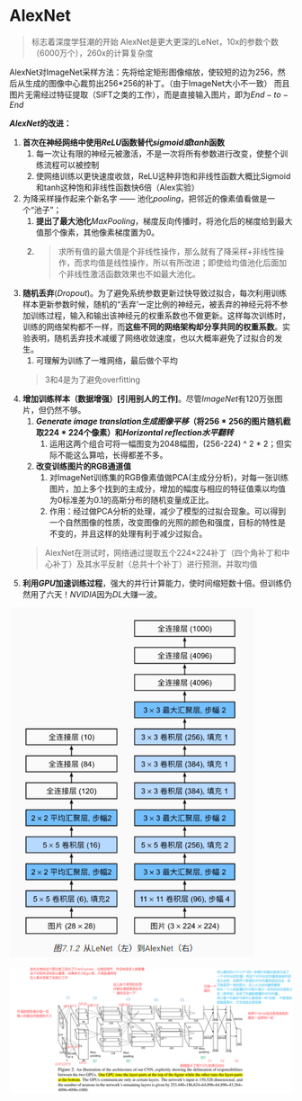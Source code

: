 # AlexNet

> 标志着深度学狂潮的开始
> AlexNet是更大更深的LeNet，10x的参数个数（6000万个），260x的计算复杂度

AlexNet对ImageNet采样方法：先将给定矩形图像缩放，使较短的边为256，然后从生成的图像中心裁剪出256*256的补丁。（由于ImageNet大小不一致）
而且图片无需经过特征提取（SIFT之类的工作），而是直接输入图片，即为$End-to-End$

**$AlexNet$的改进：**

1. **首次在神经网络中使用$ReLU$函数替代$sigmoid或tanh$函数**
   1. 每一次让有限的神经元被激活，不是一次将所有参数进行改变，使整个训练流程可以被控制
   2. 使网络训练以更快速度收敛，ReLU这种非饱和非线性函数大概比Sigmoid和tanh这种饱和非线性函数快6倍（Alex实验）
2. 为降采样操作起来个新名字 —— 池化$pooling$，把邻近的像素值看做是一个“池子”；
   1. **提出了最大池化**$MaxPooling$，梯度反向传播时，将池化后的梯度给到最大值那个像素，其他像素梯度置为0。
   2. > 求所有值的最大值是个非线性操作，那么就有了降采样+非线性操作，而求均值是线性操作，所以有所改进；即使给均值池化后面加个非线性激活函数效果也不如最大池化。
3. **随机丢弃**($Dropout$)。为了避免系统参数更新过快导致过拟合，每次利用训练样本更新参数时候，随机的“丢弃’一定比例的神经元，被丢弃的神经元将不参加训练过程，输入和输出该神经元的权重系数也不做更新。这样每次训练时，训练的网络架构都不一样，而**这些不同的网络架构却分享共同的权重系数**。实验表明，随机丢弃技术减缓了网络收敛速度，也以大概率避免了过拟合的发生。
   1. 可理解为训练了一堆网络，最后做个平均
   > 3和4是为了避免overfitting
4. **增加训练样本（数据增强）[引用别人的工作]**。尽管$ImageNet$有120万张图片，但仍然不够。
   1. **$Generate\ image\ translation生成图像平移$（将$256*256$的图片随机截取$224*224$个像素）和$Horizontal\ reflection水平翻转$**
      1. 运用这两个组合可将一幅图变为2048幅图，(256-224) ^ 2 * 2；但实际不能这么算哈，长得都差不多。
   2. **改变训练图片的RGB通道值**
      1. ​ 对ImageNet训练集的RGB像素值做PCA(主成分分析)，对每一张训练图片，加上多个找到的主成分，增加的幅度与相应的特征值乘以均值为0标准差为0.1的高斯分布的随机变量成正比。
      2. 作用：经过做PCA分析的处理，减少了模型的过拟合现象。可以得到一个自然图像的性质，改变图像的光照的颜色和强度，目标的特性是不变的，并且这样的处理有利于减少过拟合。
   > AlexNet在测试时，网络通过提取五个224×224补丁（四个角补丁和中心补丁）及其水平反射（总共十个补丁）进行预测，并取均值
5. **利用$GPU$加速训练过程**，强大的并行计算能力，使时间缩短数十倍。但训练仍然用了六天！$NVIDIA$因为$DL$大赚一波。

![图 1](../../images/c2347dbe38c992ed3821bb757c10bcb61170831a1b214fad00c6a575b4de2bda.png)  

![图 1](../../images/1bdbc9c49056c7c1972cf9ecaf07de7bcbdbe852cc5c5bcda79b839b088cfc5c.png)  
